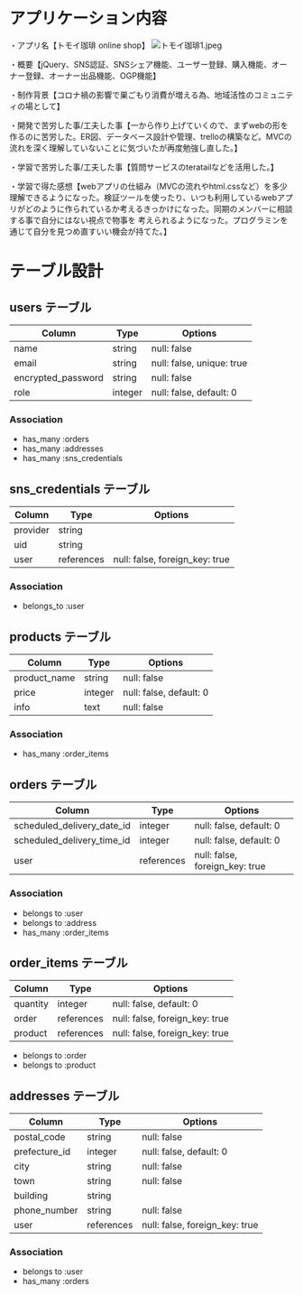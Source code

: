 # アプリケーション内容

・アプリ名【トモイ珈琲 online shop】
![トモイ珈琲1.jpeg](https://user-images.githubusercontent.com/75568944/113438566-c7b18c00-9423-11eb-8cd3-71597b12dee0.jpeg)

・概要【jQuery、SNS認証、SNSシェア機能、ユーザー登録、購入機能、オーナー登録、オーナー出品機能、OGP機能】

・制作背景【コロナ禍の影響で巣ごもり消費が増える為、地域活性のコミュニティの場として】

・開発で苦労した事/工夫した事【一から作り上げていくので、まずwebの形を作るのに苦労した。ER図、データベース設計や管理、trelloの構築など。MVCの流れを深く理解していないことに気づいたが再度勉強し直した。】

・学習で苦労した事/工夫した事【質問サービスのteratailなどを活用した。】

・学習で得た感想【webアプリの仕組み（MVCの流れやhtml.cssなど）を多少理解できるようになった。検証ツールを使ったり、いつも利用しているwebアプリがどのように作られているか考えるきっかけになった。同期のメンバーに相談する事で自分にはない視点で物事を
考えられるようになった。プログラミンを通じて自分を見つめ直すいい機会が持てた。】









# テーブル設計



## users テーブル

| Column             | Type    | Options                   |
| ------------------ | ------  | ------------------------- |
| name               | string  | null: false               |
| email              | string  | null: false, unique: true |
| encrypted_password | string  | null: false               |
| role               | integer | null: false, default: 0   |

### Association

- has_many   :orders
- has_many   :addresses
- has_many   :sns_credentials



## sns_credentials テーブル

| Column             | Type       | Options                        |
| ------------------ | ---------- | ------------------------------ |
| provider           | string     |
| uid                | string     |
| user               | references | null: false, foreign_key: true |

### Association

- belongs_to :user




## products テーブル

| Column                 | Type       | Options                        |
| ---------------------- | ---------- | ------------------------------ |
| product_name           | string     | null: false                    |
| price                  | integer    | null: false, default: 0        |
| info                   | text       | null: false                    |

### Association

- has_many    :order_items


## orders テーブル

| Column                      | Type       | Options                        |
| --------------------------  | ---------- | ------------------------------ |
| scheduled_delivery_date_id  | integer    | null: false, default: 0        |
| scheduled_delivery_time_id  | integer    | null: false, default: 0        |
| user                        | references | null: false, foreign_key: true |


### Association

- belongs to  :user
- belongs to  :address
- has_many    :order_items



## order_items テーブル

| Column                      | Type       | Options                        |
| --------------------------- | ---------- | ------------------------------ |
| quantity                    | integer    | null: false, default: 0        |
| order                       | references | null: false, foreign_key: true |
| product                     | references | null: false, foreign_key: true |

- belongs to :order
- belongs to :product






## addresses テーブル

| Column                      | Type       | Options                        |
| --------------------------- | ---------- | ------------------------------ |
| postal_code                 | string     | null: false                    |
| prefecture_id               | integer    | null: false, default: 0        |
| city                        | string     | null: false                    |
| town                        | string     | null: false                    |
| building                    | string     |
| phone_number                | string     | null: false                    |
| user                        | references | null: false, foreign_key: true |


### Association

- belongs to :user
- has_many   :orders







